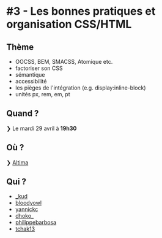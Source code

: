# #3 - Les bonnes pratiques et organisation CSS/HTML

## Thème

* OOCSS, BEM, SMACSS, Atomique etc.
* factoriser son CSS
* sémantique
* accessibilité
* les pièges de l'intégration (e.g. display:inline-block)
* unités px, rem, em, pt

## Quand ?

❯ Le mardi 29 avril à **19h30**

## Où ?

❯ [Altima](http://www.altima.fr/contact/paris.html)

## Qui ?

- [_kud](https://twitter.com/_kud)
- [bloodyowl](https://twitter.com/bloodyowl)
- [yannickc](https://twitter.com/yannickc)
- [dhoko_](https://twitter.com/dhoko_)
- [philippebarbosa](https://twitter.com/philippebarbosa)
- [tchak13](https://twitter.com/tchak13)

